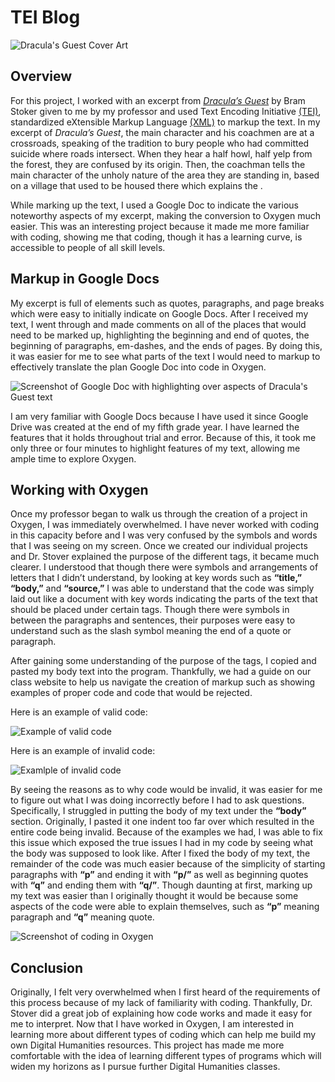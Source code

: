 # TEI Blog

![Dracula's Guest Cover Art](https://emcatonline.github.io/emcatonline/images/DraculasSS.png)

## Overview

For this project, I worked with an excerpt from [*Dracula’s Guest*](https://www.gutenberg.org/files/10150/10150-h/10150-h.htm) by Bram Stoker given to me by my professor and used Text Encoding Initiative [(TEI)](https://cdrh.unl.edu/articles/basicguide/TEI), standardized eXtensible Markup Language [(XML)](https://www.w3schools.com/xml/xml_whatis.asp) to markup the text. In my excerpt of *Dracula’s Guest*, the main character and his coachmen are at a crossroads, speaking of the tradition to bury people who had committed suicide where roads intersect. When they hear a half howl, half yelp from the forest, they are confused by its origin. Then, the coachman tells the main character of the unholy nature of the area they are standing in, based on a village that used to be housed there which explains the . 

While marking up the text, I used a Google Doc to indicate the various noteworthy aspects of my excerpt, making the conversion to Oxygen much easier. This was an interesting project because it made me more familiar with coding, showing me that coding, though it has a learning curve, is accessible to people of all skill levels.

## Markup in Google Docs

My excerpt is full of elements such as quotes, paragraphs, and page breaks which were easy to initially indicate on Google Docs. After I received my text, I went through and made comments on all of the places that would need to be marked up, highlighting the beginning and end of quotes, the beginning of paragraphs, em-dashes, and the ends of pages. By doing this, it was easier for me to see what parts of the text I would need to markup to effectively translate the plan Google Doc into code in Oxygen.

![Screenshot of Google Doc with highlighting over aspects of *Dracula's Guest* text](https://emcatonline.github.io/emcatonline/images/TEIFirstImage.jpg)

I am very familiar with Google Docs because I have used it since Google Drive was created at the end of my fifth grade year. I have learned the features that it holds throughout trial and error. Because of this, it took me only three or four minutes to highlight features of my text, allowing me ample time to explore Oxygen.

## Working with Oxygen

Once my professor began to walk us through the creation of a project in Oxygen, I was immediately overwhelmed. I have never worked with coding in this capacity before and I was very confused by the symbols and words that I was seeing on my screen. Once we created our individual projects and Dr. Stover explained the purpose of the different tags, it became much clearer. I understood that though there were symbols and arrangements of letters that I didn’t understand, by looking at key words such as **“title,”** **“body,”** and **“source,”** I was able to understand that the code was simply laid out like a document with key words indicating the parts of the text that should be placed under certain tags. Though there were symbols in between the paragraphs and sentences, their purposes were easy to understand such as the slash symbol meaning the end of a quote or paragraph. 

After gaining some understanding of the purpose of the tags, I copied and pasted my body text into the program. Thankfully, we had a guide on our class website to help us navigate the creation of markup such as showing examples of proper code and code that would be rejected.

Here is an example of valid code:

![Example of valid code](https://emcatonline.github.io/emcatonline/images/TEISecondPicture.jpg)

Here is an example of invalid code:

![Examlple of invalid code](https://emcatonline.github.io/emcatonline/images/TEIThirdPicture.jpg)

By seeing the reasons as to why code would be invalid, it was easier for me to figure out what I was doing incorrectly before I had to ask questions. Specifically, I struggled in putting the body of my text under the **“body”** section. Originally, I pasted it one indent too far over which resulted in the entire code being invalid. Because of the examples we had, I was able to fix this issue which exposed the true issues I had in my code by seeing what the body was supposed to look like. After I fixed the body of my text, the remainder of the code was much easier because of the simplicity of starting paragraphs with **“p”** and ending it with **“p/”** as well as beginning quotes with **“q”** and ending them with **“q/”**. Though daunting at first, marking up my text was easier than I originally thought it would be because some aspects of the code were able to explain themselves, such as **“p”** meaning paragraph and **“q”** meaning quote.

![Screenshot of coding in Oxygen](https://emcatonline.github.io/emcatonline/images/TEIFourthPicture.jpg)

## Conclusion
	
Originally, I felt very overwhelmed when I first heard of the requirements of this process because of my lack of familiarity with coding. Thankfully, Dr. Stover did a great job of explaining how code works and made it easy for me to interpret. Now that I have worked in Oxygen, I am interested in learning more about different types of coding which can help me build my own Digital Humanities resources. This project has made me more comfortable with the idea of learning different types of programs which will widen my horizons as I pursue further Digital Humanities classes.
